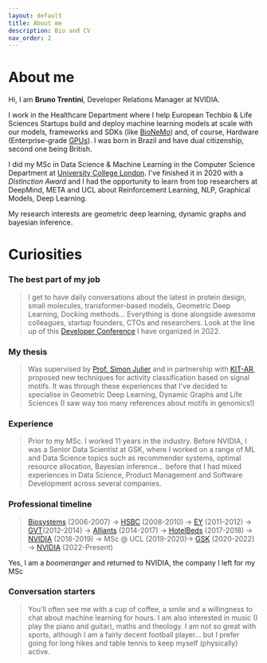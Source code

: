 ```yaml
---
layout: default
title: About me
description: Bio and CV
nav_order: 2
---
```


# About me
Hi, I am **Bruno Trentini**, Developer Relations Manager at NVIDIA. 

I work in the Healthcare Department where I help European Techbio & Life Sciences Startups build and deploy machine learning models at scale with our models, frameworks and SDKs (like [BioNeMo](https://www.youtube.com/watch?v=GNL1z7hnj4w)) and, of course, Hardware (Enterprise-grade [GPUs](https://www.nvidia.com/en-gb/data-center/)). I was born in Brazil and have dual citizenship, second one being British.

I did my MSc in Data Science & Machine Learning in the Computer Science Department at [University College London](www.ucl.ac.uk). I've finished it in 2020 with a *Distinction Award* and I had the opportunity to learn from top researchers at DeepMind, META and UCL about Reinforcement Learning, NLP, Graphical Models, Deep Learning.

My research interests are geometric deep learning, dynamic graphs and bayesian inference.

# Curiosities

### The best part of my job 
> I get to have daily conversations about the latest in protein design, small molecules, transformer-based models, Geometric Deep Learning, Docking methods... Everything is done alongside awesome colleagues, startup founders, CTOs and researchers. Look at the line up of this [Developer Conference](https://www.nvidia.com/en-gb/events/healthcare-dev-ai-summit/) I have organized in 2022.

### My thesis
> Was supervised by [Prof. Simon Julier](https://scholar.google.co.uk/citations?user=BHUj3DkAAAAJ&hl=en) and in partnership with [KIT-AR](https://kit-ar.com/), proposed new techniques for activity classification based on signal motifs. It was through these experiences that I've decided to specialise in Geometric Deep Learning, Dynamic Graphs and Life Sciences (I saw way too many references about motifs in genomics!)

### Experience 
> Prior to my MSc. I worked 11 years in the industry. Before NVIDIA, I was a Senior Data Scientist at GSK, where I worked on a range of ML and Data Science topics such as recommender systems, optimal resource allocation, Bayesian inference... before that I had mixed experiences in Data Science, Product Management and Software Development across several companies.

### Professional timeline
> [Biosystems](https://www.biosystems.com.br/) (2006-2007) -> [HSBC](https://www.hsbc.co.uk/) (2008-2010) -> [EY](https://www.ey.com/en_gl) (2011-2012) -> [GVT](https://www.telefonica.com/en/communication-room/telefonica-closes-the-acquisition-of-gvt-and-becomes-the-leading-brazilian-integrated-operator/)(2012-2014) -> [Alliants](www.alliants.com) (2014-2017) -> [HotelBeds](https://www.hotelbeds.com/home) (2017-2018) -> [NVIDIA](www.nvidia.com) (2018-2019) -> MSc @ UCL (2019-2020)-> [GSK](www.gsk.com) (2020-2022) -> [NVIDIA](www.nvidia.com) (2022-Present)

Yes, I am a _boomeranger_ and returned to NVIDIA, the company I left for my MSc

### Conversation starters
> You'll often see me with a cup of coffee, a smile and a willingness to chat about machine learning for hours. I am also interested in music (I play the piano and guitar), maths and theology. I am not so great with sports, although I am a fairly decent football player... but I prefer going for long hikes and table tennis to keep myself (physically) active.